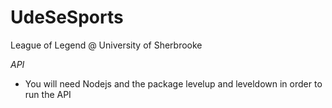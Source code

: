 UdeSeSports
===========

League of Legend @ University of Sherbrooke

*API*
- You will need Nodejs and the package levelup and leveldown in order to run the API
